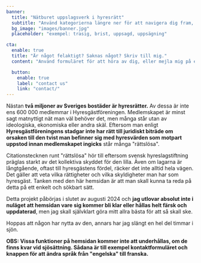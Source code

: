```yaml
---
banner:
  title: "Nätburet uppslagsverk i hyresrätt"
  subtitle: "Använd kategorierna längre ner för att navigera dig fram, eller ännu bättre, skriv nyckelord i sökrutan! | exempel: trasig, brist, uppsagd, uppsägning"
  bg_image: "images/banner.jpg"
  placeholder: "exempel: trasig, brist, uppsagd, uppsägning"

cta:
  enable: true
  title: "Är något felaktigt? Saknas något? Skriv till mig."
  content: "Använd formuläret för att höra av dig, eller mejla mig på erik@kallmoraberget.com."

  button:
    enable: true
    label: "contact us"
    link: "contact/"
---
```


Nästan **två miljoner av Sveriges bostäder är hyresrätter.** Av dessa är inte ens 600 000 medlemmar i Hyresgästföreningen. Medlemskapet är minst sagt matnyttigt nät man väl behöver det, men många står utan av ideologiska, ekonomiska eller andra skäl. Eftersom man enligt **Hyresgästföreningens stadgar inte har rätt till juridiskt biträde om orsaken till den tvist man befinner sig med hyresvärden som motpart uppstod innan medlemskapet ingicks** står många "rättslösa".

Citationstecknen runt "rättslösa" hör till eftersom svensk hyreslagstiftning präglas starkt av det kollektiva skyddet för den lilla. Även om lagarna är långtgående, oftast till hyresgästens fördel, räcker det inte alltid hela vägen. Det gäller att veta vilka rättigheter och vilka skyldigheter man har som hyresgäst. Tanken med den här hemsidan är att man skall kunna ta reda på detta på ett enkelt och sökbart sätt.

Detta projekt påbörjas i slutet av augusti 2024 och **jag utlovar absolut inte i nuläget att hemsidan vare sig kommer bli klar eller hållas helt färsk och uppdaterad**, men jag skall självklart göra mitt allra bästa för att så skall ske.

Hoppas att någon har nytta av den, annars har jag slängt en hel del timmar i sjön.

**OBS: Vissa funktioner på hemsidan kommer inte att underhållas, om de finns kvar vid sjösättning. Sådana är till exempel kontaktformuläret och knappen för att ändra språk från "engelska" till franska.**
